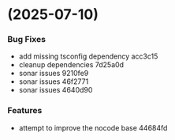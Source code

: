 #  (2025-07-10)


### Bug Fixes

* add missing tsconfig dependency acc3c15
* cleanup dependencies 7d25a0d
* sonar issues 9210fe9
* sonar issues 46f2771
* sonar issues 4640d90


### Features

* attempt to improve the nocode base 44684fd



